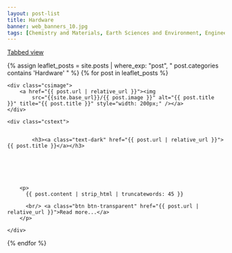 ```yaml
---
layout: post-list
title: Hardware
banner: web_banners_10.jpg
tags: [Chemistry and Materials, Earth Sciences and Environment, Engineering and Energy,  Mathematics and Computer Science]
---
```


  
<a class="text-dark" href="../hardware">Tabbed view</a>


<!-- Now display all the posts, in date code order, newest first -->

{% assign leaflet_posts = site.posts | where_exp: "post", " post.categories contains 'Hardware' " %}
     {% for post in leaflet_posts %}



<div class="casestudy">

	<div class="csimage">
		<a href="{{ post.url | relative_url }}"><img
			src="{{site.base_url}}/{{ post.image }}" alt="{{ post.title }}" title="{{ post.title }}" style="width: 200px;" /></a>
	</div>

	<div class="cstext">


			<h3><a class="text-dark" href="{{ post.url | relative_url }}">{{ post.title }}</a></h3>
	





		<p>
          {{ post.content | strip_html | truncatewords: 45 }}
		 
          <br/> <a class="btn btn-transparent" href="{{ post.url | relative_url }}">Read more...</a>
		</p>

	</div>
</div>






{% endfor %}







